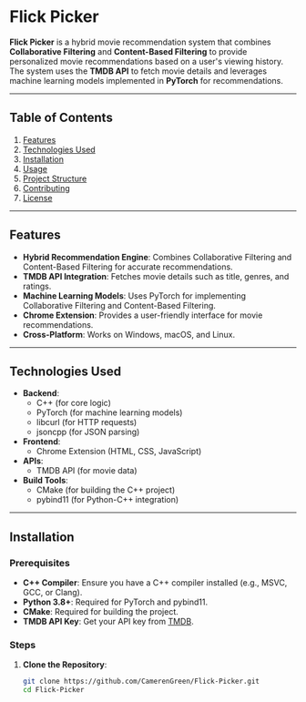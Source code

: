 # Flick Picker


**Flick Picker** is a hybrid movie recommendation system that combines **Collaborative Filtering** and **Content-Based Filtering** to provide personalized movie recommendations based on a user's viewing history. The system uses the **TMDB API** to fetch movie details and leverages machine learning models implemented in **PyTorch** for recommendations.

---

## Table of Contents

1. [Features](#features)
2. [Technologies Used](#technologies-used)
3. [Installation](#installation)
4. [Usage](#usage)
5. [Project Structure](#project-structure)
6. [Contributing](#contributing)
7. [License](#license)

---

## Features

- **Hybrid Recommendation Engine**: Combines Collaborative Filtering and Content-Based Filtering for accurate recommendations.
- **TMDB API Integration**: Fetches movie details such as title, genres, and ratings.
- **Machine Learning Models**: Uses PyTorch for implementing Collaborative Filtering and Content-Based Filtering.
- **Chrome Extension**: Provides a user-friendly interface for movie recommendations.
- **Cross-Platform**: Works on Windows, macOS, and Linux.

---

## Technologies Used

- **Backend**:
  - C++ (for core logic)
  - PyTorch (for machine learning models)
  - libcurl (for HTTP requests)
  - jsoncpp (for JSON parsing)
- **Frontend**:
  - Chrome Extension (HTML, CSS, JavaScript)
- **APIs**:
  - TMDB API (for movie data)
- **Build Tools**:
  - CMake (for building the C++ project)
  - pybind11 (for Python-C++ integration)

---

## Installation

### Prerequisites

- **C++ Compiler**: Ensure you have a C++ compiler installed (e.g., MSVC, GCC, or Clang).
- **Python 3.8+**: Required for PyTorch and pybind11.
- **CMake**: Required for building the project.
- **TMDB API Key**: Get your API key from [TMDB](https://www.themoviedb.org/settings/api).

### Steps

1. **Clone the Repository**:
   ```bash
   git clone https://github.com/CamerenGreen/Flick-Picker.git
   cd Flick-Picker
